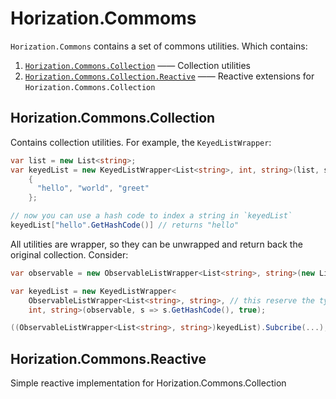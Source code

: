 # Horization.Commoms
`Horization.Commons` contains a set of commons utilities.
Which contains:
1. [`Horization.Commons.Collection`](#horizationcommonscollection) —— Collection utilities
2. [`Horization.Commons.Collection.Reactive`](#horizationcommonsreactive) —— Reactive extensions for `Horization.Commons.Collection`

## Horization.Commons.Collection
Contains collection utilities.
For example, the `KeyedListWrapper`:
```csharp
var list = new List<string>;
var keyedList = new KeyedListWrapper<List<string>, int, string>(list, s => s.GetHashCode())
    {
      "hello", "world", "greet"
    };

// now you can use a hash code to index a string in `keyedList`
keyedList["hello".GetHashCode()] // returns "hello"
```
All utilities are wrapper, so they can be unwrapped and return back the original collection.
Consider:
```csharp
var observable = new ObservableListWrapper<List<string>, string>(new List<string>());

var keyedList = new KeyedListWrapper<
    ObservableListWrapper<List<string>, string>, // this reserve the type of the wrapped
    int, string>(observable, s => s.GetHashCode(), true);

((ObservableListWrapper<List<string>, string>)keyedList).Subcribe(...); // works
```

## Horization.Commons.Reactive
Simple reactive implementation for Horization.Commons.Collection
